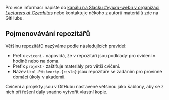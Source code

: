 Pro více informací napište do [kanálu na Slacku _#vyuka-webu_ v organizaci 
_Lecturers at Czechitas_](https://lecturersczechitas.slack.com/archives/C040LE8JZA4) nebo kontaktuje někoho z autorů materiálů zde na GitHubu.

## Pojmenovávání repozitářů

Většinu repozitářů nazýváme podle následujících pravidel:

- Prefix `cviceni-` napovídá, že v repozitáři jsou podklady pro cvičení v hodině nebo na doma.
- Prefix `projekt-` zaštiťuje materiály pro větší cvičení.
- Název `Ukol-Piskvorky-{cislo}` jsou repozitáře se zadáním pro provinné domácí úkoly v akademii.

Cvičení a projekty jsou v GitHubu nastavené většinou jako šablony, aby se z nich při řešení daly snadno vytvořit vlastní kopie.
